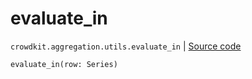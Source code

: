 # evaluate_in
`crowdkit.aggregation.utils.evaluate_in` | [Source code](https://github.com/Toloka/crowd-kit/blob/v1.1.0/crowdkit/aggregation/utils.py#L27)

```python
evaluate_in(row: Series)
```

